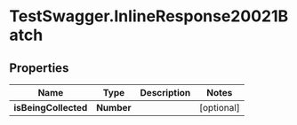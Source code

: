 # TestSwagger.InlineResponse20021Batch

## Properties

Name | Type | Description | Notes
------------ | ------------- | ------------- | -------------
**isBeingCollected** | **Number** |  | [optional] 


